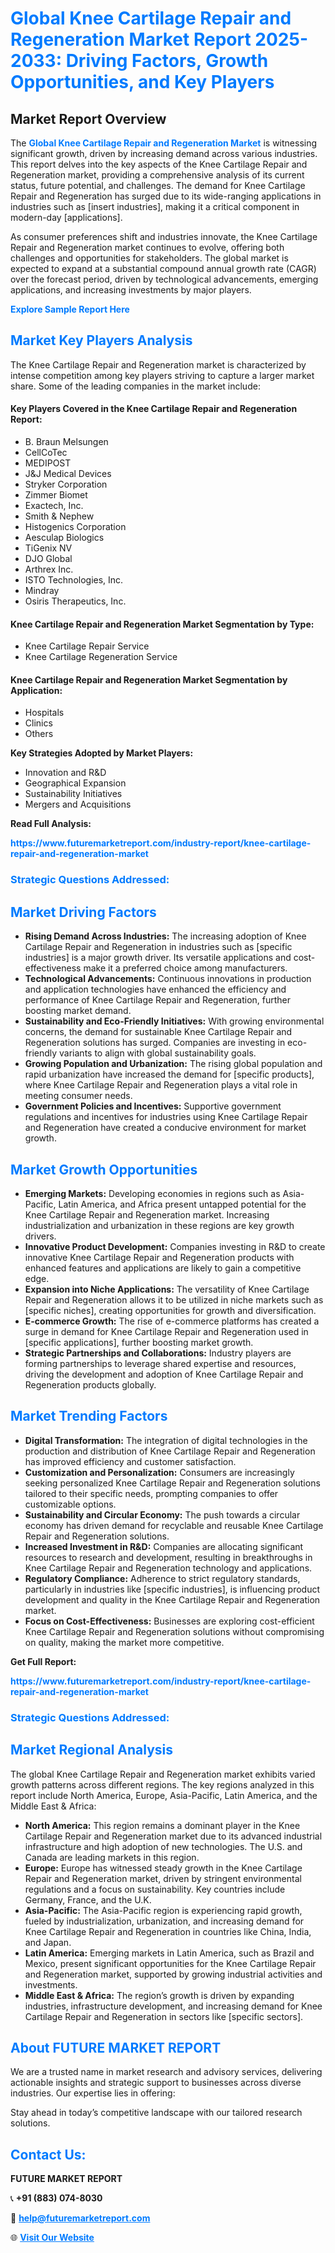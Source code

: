 <h1 style="color: #007BFF;">Global Knee Cartilage Repair and Regeneration Market Report 2025-2033: Driving Factors, Growth Opportunities, and Key Players</h1>

<section id="overview">
<h2>Market Report Overview</h2>
<p>The <a href="https://www.futuremarketreport.com/industry-report/knee-cartilage-repair-and-regeneration-market" style="color: #007BFF; text-decoration: none;"><strong>Global Knee Cartilage Repair and Regeneration Market</strong></a> is witnessing significant growth, driven by increasing demand across various industries. This report delves into the key aspects of the Knee Cartilage Repair and Regeneration market, providing a comprehensive analysis of its current status, future potential, and challenges. The demand for Knee Cartilage Repair and Regeneration has surged due to its wide-ranging applications in industries such as [insert industries], making it a critical component in modern-day [applications].</p>
<p>As consumer preferences shift and industries innovate, the Knee Cartilage Repair and Regeneration market continues to evolve, offering both challenges and opportunities for stakeholders. The global market is expected to expand at a substantial compound annual growth rate (CAGR) over the forecast period, driven by technological advancements, emerging applications, and increasing investments by major players.</p>
</section>

<section id="overview">
<p><a href="https://www.futuremarketreport.com/request-sample/reportId=77612" style="color: #007BFF; text-decoration: none;"><strong>Explore Sample Report Here</strong></a></p>
</section>

<section id="key-players">
<h2 style="color: #007BFF;">Market Key Players Analysis</h2>
<p>The Knee Cartilage Repair and Regeneration market is characterized by intense competition among key players striving to capture a larger market share. Some of the leading companies in the market include:</p>
<h4>Key Players Covered in the Knee Cartilage Repair and Regeneration Report:</h4>
<ul><li>B. Braun Melsungen</li><li>CellCoTec</li><li>MEDIPOST</li><li>J&amp;J Medical Devices</li><li>Stryker Corporation</li><li>Zimmer Biomet</li><li>Exactech, Inc.</li><li>Smith &amp; Nephew</li><li>Histogenics Corporation</li><li>Aesculap Biologics</li><li>TiGenix NV</li><li>DJO Global</li><li>Arthrex Inc.</li><li>ISTO Technologies, Inc.</li><li>Mindray</li><li>Osiris Therapeutics, Inc.</li></ul>
<h4>Knee Cartilage Repair and Regeneration Market Segmentation by Type:</h4>
<ul><li>Knee Cartilage Repair Service</li><li>Knee Cartilage Regeneration Service</li></ul>

<h4>Knee Cartilage Repair and Regeneration Market Segmentation by Application:</h4>
<ul><li>Hospitals</li><li>Clinics</li><li>Others</li></ul>
<p><strong>Key Strategies Adopted by Market Players:</strong></p>
<ul>
<li>Innovation and R&D</li>
<li>Geographical Expansion</li>
<li>Sustainability Initiatives</li>
<li>Mergers and Acquisitions</li>
</ul>
</section>

<section>
<p><strong>Read Full Analysis: </strong></p><a href="https://www.futuremarketreport.com/industry-report/knee-cartilage-repair-and-regeneration-market" style="color: #007BFF; text-decoration: none;"><strong>https://www.futuremarketreport.com/industry-report/knee-cartilage-repair-and-regeneration-market</strong></a>
<h3 style="color: #007BFF;">Strategic Questions Addressed:</h3>
</section>

<section id="driving-factors">
<h2 style="color: #007BFF;">Market Driving Factors</h2>
<ul>
<li><strong>Rising Demand Across Industries:</strong> The increasing adoption of Knee Cartilage Repair and Regeneration in industries such as [specific industries] is a major growth driver. Its versatile applications and cost-effectiveness make it a preferred choice among manufacturers.</li>
<li><strong>Technological Advancements:</strong> Continuous innovations in production and application technologies have enhanced the efficiency and performance of Knee Cartilage Repair and Regeneration, further boosting market demand.</li>
<li><strong>Sustainability and Eco-Friendly Initiatives:</strong> With growing environmental concerns, the demand for sustainable Knee Cartilage Repair and Regeneration solutions has surged. Companies are investing in eco-friendly variants to align with global sustainability goals.</li>
<li><strong>Growing Population and Urbanization:</strong> The rising global population and rapid urbanization have increased the demand for [specific products], where Knee Cartilage Repair and Regeneration plays a vital role in meeting consumer needs.</li>
<li><strong>Government Policies and Incentives:</strong> Supportive government regulations and incentives for industries using Knee Cartilage Repair and Regeneration have created a conducive environment for market growth.</li>
</ul>
</section>

<section id="growth-opportunities">
<h2 style="color: #007BFF;">Market Growth Opportunities</h2>
<ul>
<li><strong>Emerging Markets:</strong> Developing economies in regions such as Asia-Pacific, Latin America, and Africa present untapped potential for the Knee Cartilage Repair and Regeneration market. Increasing industrialization and urbanization in these regions are key growth drivers.</li>
<li><strong>Innovative Product Development:</strong> Companies investing in R&D to create innovative Knee Cartilage Repair and Regeneration products with enhanced features and applications are likely to gain a competitive edge.</li>
<li><strong>Expansion into Niche Applications:</strong> The versatility of Knee Cartilage Repair and Regeneration allows it to be utilized in niche markets such as [specific niches], creating opportunities for growth and diversification.</li>
<li><strong>E-commerce Growth:</strong> The rise of e-commerce platforms has created a surge in demand for Knee Cartilage Repair and Regeneration used in [specific applications], further boosting market growth.</li>
<li><strong>Strategic Partnerships and Collaborations:</strong> Industry players are forming partnerships to leverage shared expertise and resources, driving the development and adoption of Knee Cartilage Repair and Regeneration products globally.</li>
</ul>
</section>

<section id="trending-factors">
<h2 style="color: #007BFF;">Market Trending Factors</h2>
<ul>
<li><strong>Digital Transformation:</strong> The integration of digital technologies in the production and distribution of Knee Cartilage Repair and Regeneration has improved efficiency and customer satisfaction.</li>
<li><strong>Customization and Personalization:</strong> Consumers are increasingly seeking personalized Knee Cartilage Repair and Regeneration solutions tailored to their specific needs, prompting companies to offer customizable options.</li>
<li><strong>Sustainability and Circular Economy:</strong> The push towards a circular economy has driven demand for recyclable and reusable Knee Cartilage Repair and Regeneration solutions.</li>
<li><strong>Increased Investment in R&D:</strong> Companies are allocating significant resources to research and development, resulting in breakthroughs in Knee Cartilage Repair and Regeneration technology and applications.</li>
<li><strong>Regulatory Compliance:</strong> Adherence to strict regulatory standards, particularly in industries like [specific industries], is influencing product development and quality in the Knee Cartilage Repair and Regeneration market.</li>
<li><strong>Focus on Cost-Effectiveness:</strong> Businesses are exploring cost-efficient Knee Cartilage Repair and Regeneration solutions without compromising on quality, making the market more competitive.</li>
</ul>
</section>

<section>
<p><strong>Get Full Report: </strong></p><a href="https://www.futuremarketreport.com/industry-report/knee-cartilage-repair-and-regeneration-market" style="color: #007BFF; text-decoration: none;"><strong>https://www.futuremarketreport.com/industry-report/knee-cartilage-repair-and-regeneration-market</strong></a>
<h3 style="color: #007BFF;">Strategic Questions Addressed:</h3>
</section>


<section id="regional-analysis">
<h2 style="color: #007BFF;">Market Regional Analysis</h2>
<p>The global Knee Cartilage Repair and Regeneration market exhibits varied growth patterns across different regions. The key regions analyzed in this report include North America, Europe, Asia-Pacific, Latin America, and the Middle East & Africa:</p>
<ul>
<li><strong>North America:</strong> This region remains a dominant player in the Knee Cartilage Repair and Regeneration market due to its advanced industrial infrastructure and high adoption of new technologies. The U.S. and Canada are leading markets in this region.</li>
<li><strong>Europe:</strong> Europe has witnessed steady growth in the Knee Cartilage Repair and Regeneration market, driven by stringent environmental regulations and a focus on sustainability. Key countries include Germany, France, and the U.K.</li>
<li><strong>Asia-Pacific:</strong> The Asia-Pacific region is experiencing rapid growth, fueled by industrialization, urbanization, and increasing demand for Knee Cartilage Repair and Regeneration in countries like China, India, and Japan.</li>
<li><strong>Latin America:</strong> Emerging markets in Latin America, such as Brazil and Mexico, present significant opportunities for the Knee Cartilage Repair and Regeneration market, supported by growing industrial activities and investments.</li>
<li><strong>Middle East & Africa:</strong> The region’s growth is driven by expanding industries, infrastructure development, and increasing demand for Knee Cartilage Repair and Regeneration in sectors like [specific sectors].</li>
</ul>
</section>

<footer>
<h2 style="color: #007BFF;">About FUTURE MARKET REPORT</h2>
<p>We are a trusted name in market research and advisory services, delivering actionable insights and strategic support to businesses across diverse industries. Our expertise lies in offering:</p>

<p>Stay ahead in today’s competitive landscape with our tailored research solutions.</p>

<h2 style="color: #007BFF;">Contact Us:</h2>
<p><strong>FUTURE MARKET REPORT</strong></p>
<p>📞 <strong>+91 (883) 074-8030</strong></p>
<p>📧 <strong><a href="mailto:help@futuremarketreport.com" style="color: #007BFF;">help@futuremarketreport.com</a></strong></p>
<p>🌐 <strong><a href="https://www.futuremarketreport.com/" style="color: #007BFF;">Visit Our Website</a></strong></p>
</footer>